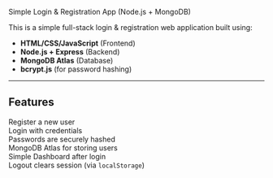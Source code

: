 Simple Login & Registration App (Node.js + MongoDB)

This is a simple full-stack login & registration web application built using:

-  **HTML/CSS/JavaScript** (Frontend)
-  **Node.js + Express** (Backend)
-  **MongoDB Atlas** (Database)
-  **bcrypt.js** (for password hashing)

---

##  Features

 Register a new user  
 Login with credentials  
 Passwords are securely hashed  
 MongoDB Atlas for storing users  
 Simple Dashboard after login  
 Logout clears session (via `localStorage`)  


